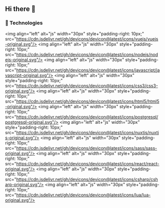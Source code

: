 ## Hi there 👋

### 🤖 Technologies

<img align="left" alt+"js" width="30px" style+"padding-right: 10px;" src="https://cdn.jsdelivr.net/gh/devicons/devicon@latest/icons/vuejs/vuejs-original.svg"/>
<img align="left" alt+"js" width="30px" style+"padding-right: 10px;" src="https://cdn.jsdelivr.net/gh/devicons/devicon@latest/icons/nodejs/nodejs-original.svg"/>
<img align="left" alt+"js" width="30px" style+"padding-right: 10px;" src="https://cdn.jsdelivr.net/gh/devicons/devicon@latest/icons/javascript/javascript-original.svg"/>
<img align="left" alt+"js" width="30px" style+"padding-right: 10px;" src="https://cdn.jsdelivr.net/gh/devicons/devicon@latest/icons/css3/css3-original.svg"/>
<img align="left" alt+"js" width="30px" style+"padding-right: 10px;" src="https://cdn.jsdelivr.net/gh/devicons/devicon@latest/icons/html5/html5-original.svg"/>
<img align="left" alt+"js" width="30px" style+"padding-right: 10px;" src="https://cdn.jsdelivr.net/gh/devicons/devicon@latest/icons/postgresql/postgresql-original.svg"/>
<img align="left" alt+"js" width="30px" style+"padding-right: 10px;" src="https://cdn.jsdelivr.net/gh/devicons/devicon@latest/icons/nuxtjs/nuxtjs-original.svg"/>
<img align="left" alt+"js" width="30px" style+"padding-right: 10px;" src="https://cdn.jsdelivr.net/gh/devicons/devicon@latest/icons/sass/sass-original.svg"/>
<img align="left" alt+"js" width="30px" style+"padding-right: 10px;" src="https://cdn.jsdelivr.net/gh/devicons/devicon@latest/icons/react/react-original.svg"/>
<img align="left" alt+"js" width="30px" style+"padding-right: 10px;" src="https://cdn.jsdelivr.net/gh/devicons/devicon@latest/icons/csharp/csharp-original.svg"/>
<img align="left" alt+"js" width="30px" style+"padding-right: 10px;" src="https://cdn.jsdelivr.net/gh/devicons/devicon@latest/icons/lua/lua-original.svg"/>
